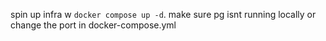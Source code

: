 spin up infra w `docker compose up -d`. make sure pg isnt running locally or change the port in docker-compose.yml
